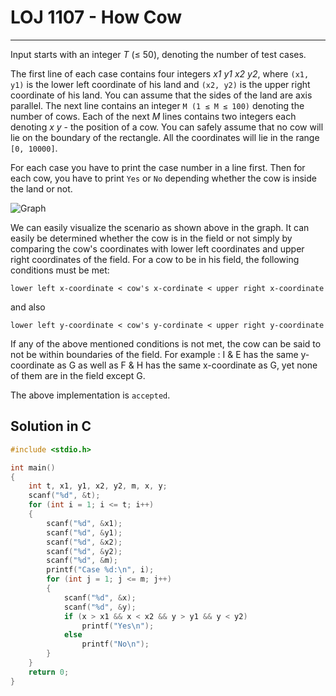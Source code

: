 # LOJ 1107 - How Cow #
---

Input starts with an integer *T* (≤ 50), denoting the number of test cases.

The first line of each case contains four integers *x1* *y1* *x2* *y2*, where `(x1, y1)` is the lower left coordinate of his land and `(x2, y2)` is the upper right coordinate of his land. You can assume that the sides of the land are axis parallel. The next line contains an integer `M (1 ≤ M ≤ 100)` denoting the number of cows. Each of the next *M* lines contains two integers each denoting *x* *y* - the position of a cow. You can safely assume that no cow will lie on the boundary of the rectangle. All the coordinates will lie in the range `[0, 10000]`.

For each case you have to print the case number in a line first. Then for each cow, you have to print `Yes` or `No` depending whether the cow is inside the land or not.

![Graph](1107.png)

We can easily visualize the scenario as shown above in the graph. It can easily be determined whether the cow is in the field or not simply by comparing the cow's coordinates with lower left coordinates and upper right coordinates of the field. For a cow to be in his field, the following conditions must be met: 
```
lower left x-coordinate < cow's x-cordinate < upper right x-coordinate
```
and also 
```
lower left y-coordinate < cow's y-cordinate < upper right y-coordinate
```
If any of the above mentioned conditions is not met, the cow can be said to not be within boundaries of the field. For example : I & E has the same y-coordinate as G as well as F & H has the same x-coordinate as G, yet none of them are in the field except G.

The above implementation is `accepted`.

## Solution in C ##

```c
#include <stdio.h>

int main()
{
    int t, x1, y1, x2, y2, m, x, y;
    scanf("%d", &t);
    for (int i = 1; i <= t; i++)
    {
        scanf("%d", &x1);
        scanf("%d", &y1);
        scanf("%d", &x2);
        scanf("%d", &y2);
        scanf("%d", &m);
        printf("Case %d:\n", i);
        for (int j = 1; j <= m; j++)
        {
            scanf("%d", &x);
            scanf("%d", &y);
            if (x > x1 && x < x2 && y > y1 && y < y2)
                printf("Yes\n");
            else
                printf("No\n");
        }
    }
    return 0;
}
```
